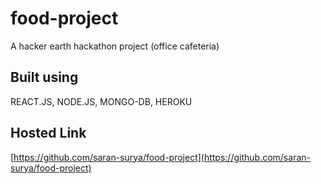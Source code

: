 # food-project
A hacker earth hackathon project (office cafeteria)

## Built using
REACT.JS, NODE.JS, MONGO-DB, HEROKU

## Hosted Link
[https://github.com/saran-surya/food-project](https://github.com/saran-surya/food-project)
